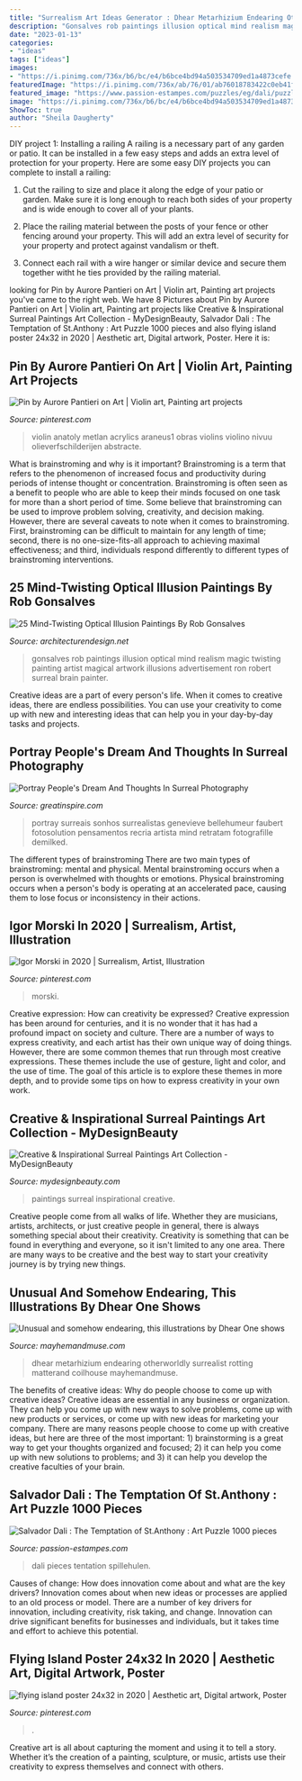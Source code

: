 ```yaml
---
title: "Surrealism Art Ideas Generator : Dhear Metarhizium Endearing Otherworldly Surrealist Rotting Matterand Coilhouse Mayhemandmuse"
description: "Gonsalves rob paintings illusion optical mind realism magic twisting painting artist magical artwork illusions advertisement ron robert surreal brain painter"
date: "2023-01-13"
categories:
- "ideas"
tags: ["ideas"]
images:
- "https://i.pinimg.com/736x/b6/bc/e4/b6bce4bd94a503534709ed1a4873cefe.jpg"
featuredImage: "https://i.pinimg.com/736x/ab/76/01/ab76018783422c0eb41f2464a1640551.jpg"
featured_image: "https://www.passion-estampes.com/puzzles/eg/dali/puzzle-dali-tentation-st-antoine.jpg"
image: "https://i.pinimg.com/736x/b6/bc/e4/b6bce4bd94a503534709ed1a4873cefe.jpg"
ShowToc: true
author: "Sheila Daugherty"
---
```



DIY project 1: Installing a railing
A railing is a necessary part of any garden or patio. It can be installed in a few easy steps and adds an extra level of protection for your property. Here are some easy DIY projects you can complete to install a railing: 
1. Cut the railing to size and place it along the edge of your patio or garden. Make sure it is long enough to reach both sides of your property and is wide enough to cover all of your plants. 

2. Place the railing material between the posts of your fence or other fencing around your property. This will add an extra level of security for your property and protect against vandalism or theft. 

3. Connect each rail with a wire hanger or similar device and secure them together witht he ties provided by the railing material.

	

		
looking for Pin by Aurore Pantieri on Art | Violin art, Painting art projects you've came to the right web. We have 8 Pictures about Pin by Aurore Pantieri on Art | Violin art, Painting art projects like Creative &amp; Inspirational Surreal Paintings Art Collection - MyDesignBeauty, Salvador Dali : The Temptation of St.Anthony : Art Puzzle 1000 pieces and also flying island poster 24x32 in 2020 | Aesthetic art, Digital artwork, Poster. Here it is:
		
    
## Pin By Aurore Pantieri On Art | Violin Art, Painting Art Projects

<img loading=lazy src="https://i.pinimg.com/736x/ab/76/01/ab76018783422c0eb41f2464a1640551.jpg" onerror="this.onerror=null;this.src='https://tse4.mm.bing.net/th?id=OIP.Ffk6oXNnXzvlG-sQ2ayh8AHaLJ&amp;pid=15.1';" alt="Pin by Aurore Pantieri on Art | Violin art, Painting art projects">

_Source: pinterest.com_

>violin anatoly metlan acrylics araneus1 obras violins violino nivuu olieverfschilderijen abstracte. 

	

What is brainstroming and why is it important?
Brainstroming is a term that refers to the phenomenon of increased focus and productivity during periods of intense thought or concentration. Brainstroming is often seen as a benefit to people who are able to keep their minds focused on one task for more than a short period of time. Some believe that brainstroming can be used to improve problem solving, creativity, and decision making. However, there are several caveats to note when it comes to brainstroming. First, brainstroming can be difficult to maintain for any length of time; second, there is no one-size-fits-all approach to achieving maximal effectiveness; and third, individuals respond differently to different types of brainstroming interventions.

    
## 25 Mind-Twisting Optical Illusion Paintings By Rob Gonsalves

<img loading=lazy src="http://cdn.architecturendesign.net/wp-content/uploads/2015/01/AD-Magic-Realism-Paintings-Rob-Gonsalves-4.jpg" onerror="this.onerror=null;this.src='https://tse3.mm.bing.net/th?id=OIP.INa7FZK14rVMPE2axN8mQAHaLH&amp;pid=15.1';" alt="25 Mind-Twisting Optical Illusion Paintings By Rob Gonsalves">

_Source: architecturendesign.net_

>gonsalves rob paintings illusion optical mind realism magic twisting painting artist magical artwork illusions advertisement ron robert surreal brain painter. 

	

Creative ideas are a part of every person's life. When it comes to creative ideas, there are endless possibilities. You can use your creativity to come up with new and interesting ideas that can help you in your day-by-day tasks and projects. 

    
## Portray People&#039;s Dream And Thoughts In Surreal Photography

<img loading=lazy src="https://www.greatinspire.com/wp-content/uploads/2016/06/Portray-People’s-Dream-And-Thoughts-In-Surreal-Photography-8-778x1024.jpg" onerror="this.onerror=null;this.src='https://tse4.mm.bing.net/th?id=OIP.maYXdlY6x4F0Zdc6cYnpEQHaJv&amp;pid=15.1';" alt="Portray People&#039;s Dream And Thoughts In Surreal Photography">

_Source: greatinspire.com_

>portray surreais sonhos surrealistas genevieve bellehumeur faubert fotosolution pensamentos recria artista mind retratam fotografille demilked. 

	

The different types of brainstroming
There are two main types of brainstroming: mental and physical. Mental brainstroming occurs when a person is overwhelmed with thoughts or emotions. Physical brainstroming occurs when a person's body is operating at an accelerated pace, causing them to lose focus or inconsistency in their actions.

    
## Igor Morski In 2020 | Surrealism, Artist, Illustration

<img loading=lazy src="https://i.pinimg.com/736x/10/17/9b/10179be4a210eb49e5356e66f732b2b8.jpg" onerror="this.onerror=null;this.src='https://tse4.mm.bing.net/th?id=OIP.em6q6jGCcVSUGFlb_qurzwHaHa&amp;pid=15.1';" alt="Igor Morski in 2020 | Surrealism, Artist, Illustration">

_Source: pinterest.com_

>morski. 

	

Creative expression: How can creativity be expressed?
Creative expression has been around for centuries, and it is no wonder that it has had a profound impact on society and culture. There are a number of ways to express creativity, and each artist has their own unique way of doing things. However, there are some common themes that run through most creative expressions. These themes include the use of gesture, light and color, and the use of time. The goal of this article is to explore these themes in more depth, and to provide some tips on how to express creativity in your own work.

    
## Creative &amp; Inspirational Surreal Paintings Art Collection - MyDesignBeauty

<img loading=lazy src="http://www.mydesignbeauty.com/wp-content/uploads/2016/10/inspirational-surreal-paintings-collection-by-mydesignbeauty-7.jpg" onerror="this.onerror=null;this.src='https://tse4.mm.bing.net/th?id=OIP.8sbbApeihtusKbldhUNU9QHaK0&amp;pid=15.1';" alt="Creative &amp; Inspirational Surreal Paintings Art Collection - MyDesignBeauty">

_Source: mydesignbeauty.com_

>paintings surreal inspirational creative. 

	

Creative people come from all walks of life. Whether they are musicians, artists, architects, or just creative people in general, there is always something special about their creativity. Creativity is something that can be found in everything and everyone, so it isn't limited to any one area. There are many ways to be creative and the best way to start your creativity journey is by trying new things.

    
## Unusual And Somehow Endearing, This Illustrations By Dhear One Shows

<img loading=lazy src="https://mayhemandmuse.com/wp-content/uploads/2013/09/Unusual-and-somehow-endearing-this-illustrations-by-Dhear-One-shows-two-humanoid-aliens-in-a-surreal-landscape.jpg" onerror="this.onerror=null;this.src='https://tse3.mm.bing.net/th?id=OIP.BvSLmbTtl1MJ4mkHveAYuAAAAA&amp;pid=15.1';" alt="Unusual and somehow endearing, this illustrations by Dhear One shows">

_Source: mayhemandmuse.com_

>dhear metarhizium endearing otherworldly surrealist rotting matterand coilhouse mayhemandmuse. 

	

The benefits of creative ideas: Why do people choose to come up with creative ideas?
Creative ideas are essential in any business or organization. They can help you come up with new ways to solve problems, come up with new products or services, or come up with new ideas for marketing your company. There are many reasons people choose to come up with creative ideas, but here are three of the most important: 1) brainstorming is a great way to get your thoughts organized and focused; 2) it can help you come up with new solutions to problems; and 3) it can help you develop the creative faculties of your brain.

    
## Salvador Dali : The Temptation Of St.Anthony : Art Puzzle 1000 Pieces

<img loading=lazy src="https://www.passion-estampes.com/puzzles/eg/dali/puzzle-dali-tentation-st-antoine.jpg" onerror="this.onerror=null;this.src='https://tse3.mm.bing.net/th?id=OIP.zzuEnjgBpW_odEqg2aNyIwHaFV&amp;pid=15.1';" alt="Salvador Dali : The Temptation of St.Anthony : Art Puzzle 1000 pieces">

_Source: passion-estampes.com_

>dali pieces tentation spillehulen. 

	

Causes of change: How does innovation come about and what are the key drivers?
Innovation comes about when new ideas or processes are applied to an old process or model. There are a number of key drivers for innovation, including creativity, risk taking, and change. Innovation can drive significant benefits for businesses and individuals, but it takes time and effort to achieve this potential.

    
## Flying Island Poster 24x32 In 2020 | Aesthetic Art, Digital Artwork, Poster

<img loading=lazy src="https://i.pinimg.com/736x/b6/bc/e4/b6bce4bd94a503534709ed1a4873cefe.jpg" onerror="this.onerror=null;this.src='https://tse4.mm.bing.net/th?id=OIP.rni-tF4jeKD1jtQGM72J2QHaJ4&amp;pid=15.1';" alt="flying island poster 24x32 in 2020 | Aesthetic art, Digital artwork, Poster">

_Source: pinterest.com_

>. 

	

Creative art is all about capturing the moment and using it to tell a story. Whether it’s the creation of a painting, sculpture, or music, artists use their creativity to express themselves and connect with others.

